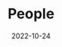 ---
title: People
date: 2022-10-24

type: landing

sections:
  - block: people
    content:
      title: Professor
      user_groups:
        - Principal Investigators
      sort_by: Params.last_name
      sort_ascending: true
    design:
      show_interests: false
      show_role: true
      show_social: true
      text_align: left

  - block: people
    content:
      title: Graduate Students
      user_groups:
        - PhD Students
        - Master Students
      sort_by: Params.last_name
      sort_ascending: true
    design:
      show_interests: false
      show_role: true
      show_social: true
      text_align: left

  - block: people
    content:
      title: Undergraduate Students
      user_groups:
        - Undergrad Students
      sort_by: Params.last_name
      sort_ascending: true
    design:
      show_interests: false
      show_role: true
      show_social: true
      text_align: left

  - block: people
    content:
      title: Alumnis
      user_groups:
        - Alumni
      sort_by: Params.last_name
      sort_ascending: true
    design:
      show_interests: false
      show_role: true
      show_social: true
      text_align: left

  # - block: people
  #   content:
  #     title: 방문연구원
  #     user_groups:
  #       - Visitors
  #     sort_by: Params.last_name
  #     sort_ascending: true
  #   design:
  #     show_interests: false
  #     show_role: true
  #     show_social: true
  #     text_align: left
---